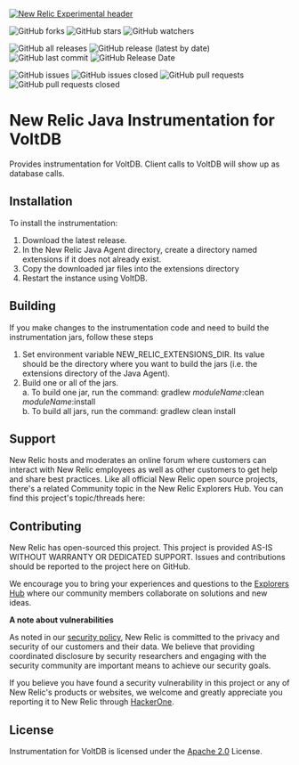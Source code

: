 [![New Relic Experimental header](https://github.com/newrelic/opensource-website/raw/master/src/images/categories/Experimental.png)](https://opensource.newrelic.com/oss-category/#new-relic-experimental)

![GitHub forks](https://img.shields.io/github/forks/newrelic-experimental/newrelic-java-voltdb?style=social)
![GitHub stars](https://img.shields.io/github/stars/newrelic-experimental/newrelic-java-voltdb?style=social)
![GitHub watchers](https://img.shields.io/github/watchers/newrelic-experimental/newrelic-java-voltdb?style=social)

![GitHub all releases](https://img.shields.io/github/downloads/newrelic-experimental/newrelic-java-voltdb/total)
![GitHub release (latest by date)](https://img.shields.io/github/v/release/newrelic-experimental/newrelic-java-voltdb)
![GitHub last commit](https://img.shields.io/github/last-commit/newrelic-experimental/newrelic-java-voltdb)
![GitHub Release Date](https://img.shields.io/github/release-date/newrelic-experimental/newrelic-java-voltdb)


![GitHub issues](https://img.shields.io/github/issues/newrelic-experimental/newrelic-java-voltdb)
![GitHub issues closed](https://img.shields.io/github/issues-closed/newrelic-experimental/newrelic-java-voltdb)
![GitHub pull requests](https://img.shields.io/github/issues-pr/newrelic-experimental/newrelic-java-voltdb)
![GitHub pull requests closed](https://img.shields.io/github/issues-pr-closed/newrelic-experimental/newrelic-java-voltdb)
  
# New Relic Java Instrumentation for VoltDB

Provides instrumentation for VoltDB.  Client calls to VoltDB will show up as database calls.

## Installation

To install the instrumentation:
1. Download the latest release.
2. In the New Relic Java Agent directory, create a directory named extensions if it does not already exist.
3. Copy the downloaded jar files into the extensions directory
4. Restart the instance using VoltDB.  

## Building

If you make changes to the instrumentation code and need to build the instrumentation jars, follow these steps
1. Set environment variable NEW_RELIC_EXTENSIONS_DIR.  Its value should be the directory where you want to build the jars (i.e. the extensions directory of the Java Agent).   
2. Build one or all of the jars.   
  a. To build one jar, run the command:  gradlew _moduleName_:clean  _moduleName_:install    
  b. To build all jars, run the command: gradlew clean install

## Support

New Relic hosts and moderates an online forum where customers can interact with New Relic employees as well as other customers to get help and share best practices. Like all official New Relic open source projects, there's a related Community topic in the New Relic Explorers Hub. You can find this project's topic/threads here:

## Contributing
New Relic has open-sourced this project. This project is provided AS-IS WITHOUT WARRANTY OR DEDICATED SUPPORT. Issues and contributions should be reported to the project here on GitHub.

We encourage you to bring your experiences and questions to the [Explorers Hub](https://discuss.newrelic.com) where our community members collaborate on solutions and new ideas.

**A note about vulnerabilities**

As noted in our [security policy](../../security/policy), New Relic is committed to the privacy and security of our customers and their data. We believe that providing coordinated disclosure by security researchers and engaging with the security community are important means to achieve our security goals.

If you believe you have found a security vulnerability in this project or any of New Relic's products or websites, we welcome and greatly appreciate you reporting it to New Relic through [HackerOne](https://hackerone.com/newrelic).

## License
Instrumentation for VoltDB is licensed under the [Apache 2.0](http://apache.org/licenses/LICENSE-2.0.txt) License.
